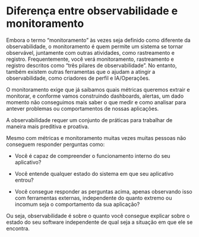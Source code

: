 # Diferença entre observabilidade e monitoramento

Embora o termo “monitoramento” às vezes seja definido como diferente da observabilidade, o monitoramento é quem permite um sistema se tornar observável, juntamente com outras atividades, como rastreamento e registro. Frequentemente, você verá monitoramento, rastreamento e registro descritos como “três pilares de observabilidade”. No entanto, também existem outras ferramentas que o ajudam a atingir a observabilidade, como criadores de perfil e IA/Operações.

O monitoramento exige que já saibamos quais métricas queremos extrair e monitorar, e conforme vamos construindo dashboards, alertas, um dado momento não conseguimos mais saber o que medir e como analisar para antever problemas ou comportamentos de nossas aplicações.

A observabilidade requer um conjunto de práticas para trabalhar de maneira mais preditiva e proativa.

Mesmo com métricas e monitoramento muitas vezes muitas pessoas não conseguem responder perguntas como:

- Você é capaz de compreender o funcionamento interno do seu aplicativo?

- Você entende qualquer estado do sistema em que seu aplicativo entrou?

- Você consegue responder as perguntas acima, apenas observando isso com ferramentas externas, independente do quanto extremo ou incomum seja o comportamento da sua aplicação?

Ou seja, observabilidade é sobre o quanto você consegue explicar sobre o estado do seu software independente de qual seja a situação em que ele se encontra.

